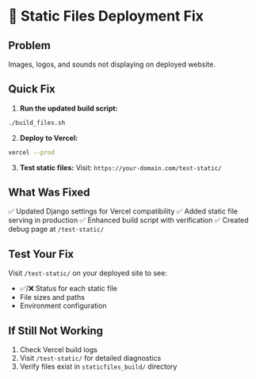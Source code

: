 # 🚀 Static Files Deployment Fix

## Problem
Images, logos, and sounds not displaying on deployed website.

## Quick Fix

1. **Run the updated build script:**
```bash
./build_files.sh
```

2. **Deploy to Vercel:**
```bash
vercel --prod
```

3. **Test static files:**
Visit: `https://your-domain.com/test-static/`

## What Was Fixed

✅ Updated Django settings for Vercel compatibility
✅ Added static file serving in production
✅ Enhanced build script with verification
✅ Created debug page at `/test-static/`

## Test Your Fix

Visit `/test-static/` on your deployed site to see:
- ✅/❌ Status for each static file
- File sizes and paths
- Environment configuration

## If Still Not Working

1. Check Vercel build logs
2. Visit `/test-static/` for detailed diagnostics
3. Verify files exist in `staticfiles_build/` directory

